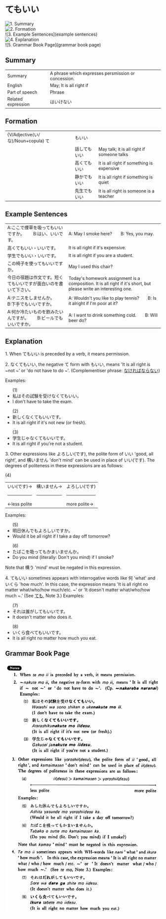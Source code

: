 # てもいい

![1. Summary](summary)<br>
![2. Formation](formation)<br>
![3. Example Sentences](example sentences)<br>
![4. Explanation](explanation)<br>
![5. Grammar Book Page](grammar book page)<br>


## Summary

<table><tr>   <td>Summary</td>   <td>A phrase which expresses persmission or concession.</td></tr><tr>   <td>English</td>   <td>May; It is all right if</td></tr><tr>   <td>Part of speech</td>   <td>Phrase</td></tr><tr>   <td>Related expression</td>   <td>はいけない</td></tr></table>

## Formation

<table class="table"> <tbody><tr class="tr head"> <td class="td"><span class="bold"><span>{V/Adjective(い/な)/Noun+copula} て</span></span></td> <td class="td"><span class="concept">もいい</span> </td> <td class="td"><span>&nbsp;</span></td> </tr> <tr class="tr"> <td class="td"><span>&nbsp;</span></td> <td class="td"><span>話し<span class="concept">てもいい</span></span> </td> <td class="td"><span>May    talk; it is all right if someone talks</span></td> </tr> <tr class="tr"> <td class="td"><span>&nbsp;</span></td> <td class="td"><span>高く<span class="concept">てもいい</span></span> </td> <td class="td"><span>It    is all right if something is expensive</span></td> </tr> <tr class="tr"> <td class="td"><span>&nbsp;</span></td> <td class="td"><span>静か<span class="concept">でもいい</span></span> </td> <td class="td"><span>It    is all right if something is quiet</span></td> </tr> <tr class="tr"> <td class="td"><span>&nbsp;</span></td> <td class="td"><span>先生<span class="concept">でもいい</span></span> </td> <td class="td"><span>It    is all right is someone is a teacher</span></td> </tr></tbody></table>

## Example Sentences

<table><tr>   <td>A:ここで煙草を吸ってもいいですか。  B:はい、いいです。</td>   <td>A: May I smoke here?&emsp;&emsp;B: Yes, you may.</td></tr><tr>   <td>高くてもいい・いいです。</td>   <td>It is all right if it's expensive.</td></tr><tr>   <td>学生でもいい・いいです。</td>   <td>It is all right if you are a student.</td></tr><tr>   <td>この椅子を使ってもいいですか。</td>   <td>May I used this chair?</td></tr><tr>   <td>今日の宿題は作文です。短くてもいいですが面白いのを書いて下さい。</td>   <td>Today's homework assignment is a composition. It is all right if it's short, but please write an interesting one.</td></tr><tr>   <td>A:テニスをしませんか。  B:下手でもいいですか。</td>   <td>A: Wouldn't you like to play tennis?  B: Is it alright if I'm poor at it?</td></tr><tr>   <td>A:何か冷たいものを飲みたいんですが。  B:ビールでもいいですか。</td>   <td>A: I want to drink something cold.&emsp;&emsp;B: Will beer do?</td></tr></table>

## Explanation

<p>1. When <span class="cloze">てもいい</span> is preceded by a verb, it means permission.</p>  <p>2. なく<span class="cloze">てもいい</span>, the negative <span class="cloze">て</span> form with <span class="cloze">もいい</span>, means 'It is all right is ~not ~' or 'do not have to do ~'. (Complementiser phrase: <a href="#㊦ なければならない">なければならない</a>)</p>  <p>Examples:</p>  <ul>(1) <li>私はその試験を受けなく<span class="cloze">てもいい</span>。</li> <li>I don't have to take the exam.</li> </ul>  <ul>(2) <li>新しくなく<span class="cloze">てもいい</span>です。</li> <li>It is all right if it's not new (or fresh).</li> </ul>  <ul>(3) <li>学生じゃなく<span class="cloze">てもいい</span>です。</li> <li>It is all right if you're not a student.</li> </ul>  <p>3. Other expressions like よろしい(です), the polite form of いい 'good, all right', and 構いません 'don't mind' can be used in place of いい(です). The degrees of politeness in these expressions are as follows:</p>  (4)  <table class="table"> <tbody> <tr class="tr"> <td class="td">いい(です)→</td> <td class="td">構いません→</td> <td class="td">よろしい(です)</td> </tr> <tr class="tr"> <td class="td"><hr></td> <td class="td"><hr></td> <td class="td"><hr></td> </tr> <tr class="tr"> <td class="td">←less polite</td> <td class="td"></td> <td class="td">more polite→</td> </tr> </tbody> </table>  <p>Examples:</p>  <ul>(5) <li>明日休んでもよろしいですか。</li> <li>Would it be all right if I take a day off tomorrow?</li> </ul>  <ul>(6) <li>たばこを吸ってもかまいませんか。</li> <li>Do you mind (literally: Don't you mind) if I smoke?</li> </ul>  <p>Note that 構う 'mind' must be negated in this expression.</p>  <p>4. <span class="cloze">てもいい</span> sometimes appears with interrogative words like 何 'what' and いくら 'how much'. In this case, the expression means 'It is all right no matter what/who/how much/etc. ~' or 'It doesn't matter what/who/how much ~.' (See <a href="#㊦ ても">ても</a>, Note 3.) Examples:</p>  <ul>(7) <li>それは誰がし<span class="cloze">てもいい</span>です。</li> <li>It doesn't matter who does it.</li> </ul>  <ul>(8) <li>いくら食べ<span class="cloze">てもいい</span>です。</li> <li>It is all right no matter how much you eat.</li> </ul>

## Grammar Book Page

![](../img/Basicてもいい.png)

